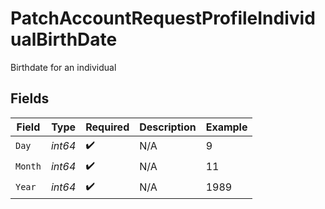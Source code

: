 # PatchAccountRequestProfileIndividualBirthDate

Birthdate for an individual


## Fields

| Field              | Type               | Required           | Description        | Example            |
| ------------------ | ------------------ | ------------------ | ------------------ | ------------------ |
| `Day`              | *int64*            | :heavy_check_mark: | N/A                | 9                  |
| `Month`            | *int64*            | :heavy_check_mark: | N/A                | 11                 |
| `Year`             | *int64*            | :heavy_check_mark: | N/A                | 1989               |